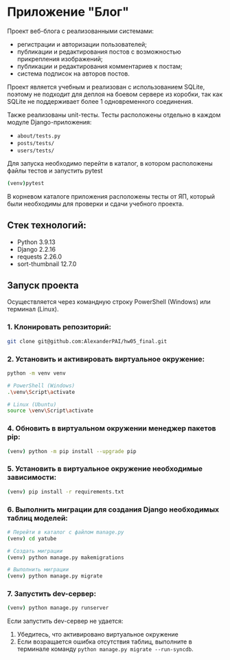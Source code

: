# Приложение "Блог"

Проект веб-блога с реализованными системами:
- регистрации и авторизации пользователей;
- публикации и редактирования постов с возможностью прикрепления изображений;
- публикации и редактирования комментариев к постам;
- система подписок на авторов постов.

Проект является учебным и реализован с использованием SQLite, поэтому не подходит для деплоя на боевом сервере из коробки, так как SQLite не поддерживает более 1 одновременного соединения.

Также реализованы unit-тесты. Тесты расположены отдельно в каждом модуле Django-приложения:
- `about/tests.py`
- `posts/tests/`
- `users/tests/`

Для запуска необходимо перейти в каталог, в котором расположены файлы тестов и запустить pytest
```bash
(venv)pytest
```

В корневом каталоге приложения расположены тесты от ЯП, который были необходимы для проверки и сдачи учебного проекта.


## Стек технологий:
- Python 3.9.13
- Django 2.2.16
- requests 2.26.0
- sort-thumbnail 12.7.0

## Запуск проекта

Осуществляется через командную строку PowerShell (Windows) или терминал (Linux).

### 1. Клонировать репозиторий:

```bash
git clone git@github.com:AlexanderPAI/hw05_final.git
```

### 2. Установить и активировать виртуальное окружение:
```bash
python -m venv venv

# PowerShell (Windows)
.\venv\Script\activate

# Linux (Ubuntu)
source \venv\Script\activate
```

### 4. Обновить в виртуальном окружении менеджер пакетов pip:
```bash
(venv) python -m pip install --upgrade pip
```

### 5. Установить в виртуальное окружение необходимые зависимости:

```bash
(venv) pip install -r requirements.txt
```

### 6. Выполнить миграции для создания Django необходимых таблиц моделей:
```bash
# Перейти в каталог с файлом manage.py
(venv) cd yatube

# Создать миграции
(venv) python manage.py makemigrations

# Выполнить миграции
(venv) python manage.py migrate
```

### 7. Запустить dev-сервер:
```bash
(venv) python manage.py runserver
```

Если запустить dev-сервер не удается:
1. Убедитесь, что активировано виртуальное окружение
2. Если возращается ошибка отсутствия таблиц, выполните в терминале команду `python manage.py migrate --run-syncdb`.

